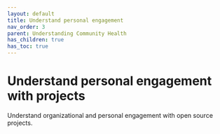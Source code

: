 ```yaml
---
layout: default
title: Understand personal engagement
nav_order: 3
parent: Understanding Community Health
has_children: true
has_toc: true
---
```


# Understand personal engagement with projects

Understand organizational and personal engagement with open source projects.